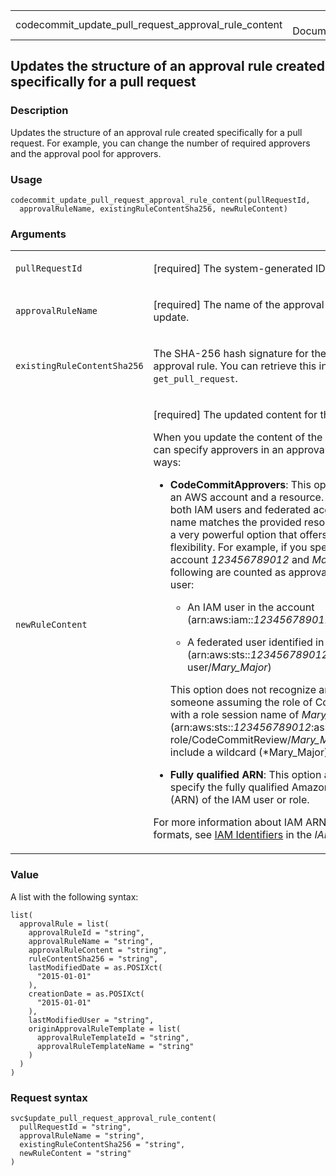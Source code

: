 <table style="width: 100%;">
<tbody>
<tr class="odd">
<td>codecommit_update_pull_request_approval_rule_content</td>
<td style="text-align: right;">R Documentation</td>
</tr>
</tbody>
</table>

## Updates the structure of an approval rule created specifically for a pull request

### Description

Updates the structure of an approval rule created specifically for a
pull request. For example, you can change the number of required
approvers and the approval pool for approvers.

### Usage

    codecommit_update_pull_request_approval_rule_content(pullRequestId,
      approvalRuleName, existingRuleContentSha256, newRuleContent)

### Arguments

<table>
<colgroup>
<col style="width: 35%" />
<col style="width: 65%" />
</colgroup>
<tbody>
<tr class="odd">
<td><code
id="codecommit_update_pull_request_approval_rule_content_:_pullRequestId">pullRequestId</code></td>
<td><p>[required] The system-generated ID of the pull request.</p></td>
</tr>
<tr class="even">
<td><code
id="codecommit_update_pull_request_approval_rule_content_:_approvalRuleName">approvalRuleName</code></td>
<td><p>[required] The name of the approval rule you want to
update.</p></td>
</tr>
<tr class="odd">
<td><code
id="codecommit_update_pull_request_approval_rule_content_:_existingRuleContentSha256">existingRuleContentSha256</code></td>
<td><p>The SHA-256 hash signature for the content of the approval rule.
You can retrieve this information by using
<code>get_pull_request</code>.</p></td>
</tr>
<tr class="even">
<td><code
id="codecommit_update_pull_request_approval_rule_content_:_newRuleContent">newRuleContent</code></td>
<td><p>[required] The updated content for the approval rule.</p>
<p>When you update the content of the approval rule, you can specify
approvers in an approval pool in one of two ways:</p>
<ul>
<li><p><strong>CodeCommitApprovers</strong>: This option only requires
an AWS account and a resource. It can be used for both IAM users and
federated access users whose name matches the provided resource name.
This is a very powerful option that offers a great deal of flexibility.
For example, if you specify the AWS account <em>123456789012</em> and
<em>Mary_Major</em>, all of the following are counted as approvals
coming from that user:</p>
<ul>
<li><p>An IAM user in the account
(arn:aws:iam::<em>123456789012</em>:user/<em>Mary_Major</em>)</p></li>
<li><p>A federated user identified in IAM as Mary_Major
(arn:aws:sts::<em>123456789012</em>:federated-user/<em>Mary_Major</em>)</p></li>
</ul>
<p>This option does not recognize an active session of someone assuming
the role of CodeCommitReview with a role session name of
<em>Mary_Major</em>
(arn:aws:sts::<em>123456789012</em>:assumed-role/CodeCommitReview/<em>Mary_Major</em>)
unless you include a wildcard (*Mary_Major).</p></li>
<li><p><strong>Fully qualified ARN</strong>: This option allows you to
specify the fully qualified Amazon Resource Name (ARN) of the IAM user
or role.</p></li>
</ul>
<p>For more information about IAM ARNs, wildcards, and formats, see <a
href="https://docs.aws.amazon.com/IAM/latest/UserGuide/reference_identifiers.html">IAM
Identifiers</a> in the <em>IAM User Guide</em>.</p></td>
</tr>
</tbody>
</table>

### Value

A list with the following syntax:

    list(
      approvalRule = list(
        approvalRuleId = "string",
        approvalRuleName = "string",
        approvalRuleContent = "string",
        ruleContentSha256 = "string",
        lastModifiedDate = as.POSIXct(
          "2015-01-01"
        ),
        creationDate = as.POSIXct(
          "2015-01-01"
        ),
        lastModifiedUser = "string",
        originApprovalRuleTemplate = list(
          approvalRuleTemplateId = "string",
          approvalRuleTemplateName = "string"
        )
      )
    )

### Request syntax

    svc$update_pull_request_approval_rule_content(
      pullRequestId = "string",
      approvalRuleName = "string",
      existingRuleContentSha256 = "string",
      newRuleContent = "string"
    )
